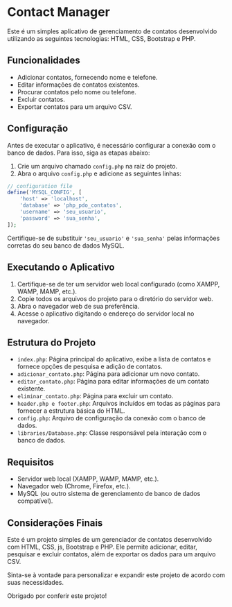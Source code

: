 # Contact Manager

Este é um simples aplicativo de gerenciamento de contatos desenvolvido utilizando as seguintes tecnologias: HTML, CSS, Bootstrap e PHP.

## Funcionalidades

- Adicionar contatos, fornecendo nome e telefone.
- Editar informações de contatos existentes.
- Procurar contatos pelo nome ou telefone.
- Excluir contatos.
- Exportar contatos para um arquivo CSV.

## Configuração

Antes de executar o aplicativo, é necessário configurar a conexão com o banco de dados. Para isso, siga as etapas abaixo:

1. Crie um arquivo chamado `config.php` na raiz do projeto.
2. Abra o arquivo `config.php` e adicione as seguintes linhas:

```php
// configuration file
define('MYSQL_CONFIG', [
    'host' => 'localhost',
    'database' => 'php_pdo_contatos',
    'username' => 'seu_usuario',
    'password' => 'sua_senha',
]);
```

Certifique-se de substituir `'seu_usuario'` e `'sua_senha'` pelas informações corretas do seu banco de dados MySQL.

## Executando o Aplicativo

1. Certifique-se de ter um servidor web local configurado (como XAMPP, WAMP, MAMP, etc.).
2. Copie todos os arquivos do projeto para o diretório do servidor web.
3. Abra o navegador web de sua preferência.
4. Acesse o aplicativo digitando o endereço do servidor local no navegador.

## Estrutura do Projeto

- `index.php`: Página principal do aplicativo, exibe a lista de contatos e fornece opções de pesquisa e adição de contatos.
- `adicionar_contato.php`: Página para adicionar um novo contato.
- `editar_contato.php`: Página para editar informações de um contato existente.
- `eliminar_contato.php`: Página para excluir um contato.
- `header.php e footer.php`: Arquivos incluídos em todas as páginas para fornecer a estrutura básica do HTML.
- `config.php`: Arquivo de configuração da conexão com o banco de dados.
- `libraries/Database.php`: Classe responsável pela interação com o banco de dados.

## Requisitos

- Servidor web local (XAMPP, WAMP, MAMP, etc.).
- Navegador web (Chrome, Firefox, etc.).
- MySQL (ou outro sistema de gerenciamento de banco de dados compatível).

## Considerações Finais

Este é um projeto simples de um gerenciador de contatos desenvolvido com HTML, CSS, js, Bootstrap e PHP. Ele permite adicionar, editar, pesquisar e excluir contatos, além de exportar os dados para um arquivo CSV.

Sinta-se à vontade para personalizar e expandir este projeto de acordo com suas necessidades.

Obrigado por conferir este projeto!
